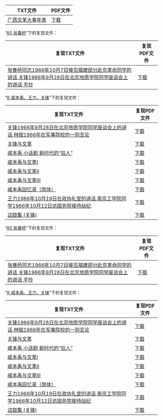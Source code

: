 | TXT文件 | PDF文件 |
| ------- | ------- |
| [广西文革大事年表](D%20%E5%B9%BF%E8%A5%BF%E6%96%87%E9%9D%A9/%E5%B9%BF%E8%A5%BF%E6%96%87%E9%9D%A9%E5%A4%A7%E4%BA%8B%E5%B9%B4%E8%A1%A8.txt) | [下载](D%20%E5%B9%BF%E8%A5%BF%E6%96%87%E9%9D%A9/%E5%B9%BF%E8%A5%BF%E6%96%87%E9%9D%A9%E5%A4%A7%E4%BA%8B%E5%B9%B4%E8%A1%A8.pdf) |

“[A5 张春桥](../A5%20%E5%BC%A0%E6%98%A5%E6%A1%A5)”下的复现文件：

| 复现TXT文件 | 复现PDF文件 |
| ------- | ------- |
| [张春桥同志1966年10月7日接见福建部分赴京革命同学的讲话 关锋1966年9月28日在北京地质学院同学座谈会上的讲话 手抄 ](../A5%20%E5%BC%A0%E6%98%A5%E6%A1%A5/%E5%BC%A0%E6%98%A5%E6%A1%A5%E5%90%8C%E5%BF%971966%E5%B9%B410%E6%9C%887%E6%97%A5%E6%8E%A5%E8%A7%81%E7%A6%8F%E5%BB%BA%E9%83%A8%E5%88%86%E8%B5%B4%E4%BA%AC%E9%9D%A9%E5%91%BD%E5%90%8C%E5%AD%A6%E7%9A%84%E8%AE%B2%E8%AF%9D%20%E5%85%B3%E9%94%8B1966%E5%B9%B49%E6%9C%8828%E6%97%A5%E5%9C%A8%E5%8C%97%E4%BA%AC%E5%9C%B0%E8%B4%A8%E5%AD%A6%E9%99%A2%E5%90%8C%E5%AD%A6%E5%BA%A7%E8%B0%88%E4%BC%9A%E4%B8%8A%E7%9A%84%E8%AE%B2%E8%AF%9D%20%E6%89%8B%E6%8A%84%20.txt) | [下载](../A5%20%E5%BC%A0%E6%98%A5%E6%A1%A5/%E5%BC%A0%E6%98%A5%E6%A1%A5%E5%90%8C%E5%BF%971966%E5%B9%B410%E6%9C%887%E6%97%A5%E6%8E%A5%E8%A7%81%E7%A6%8F%E5%BB%BA%E9%83%A8%E5%88%86%E8%B5%B4%E4%BA%AC%E9%9D%A9%E5%91%BD%E5%90%8C%E5%AD%A6%E7%9A%84%E8%AE%B2%E8%AF%9D%20%E5%85%B3%E9%94%8B1966%E5%B9%B49%E6%9C%8828%E6%97%A5%E5%9C%A8%E5%8C%97%E4%BA%AC%E5%9C%B0%E8%B4%A8%E5%AD%A6%E9%99%A2%E5%90%8C%E5%AD%A6%E5%BA%A7%E8%B0%88%E4%BC%9A%E4%B8%8A%E7%9A%84%E8%AE%B2%E8%AF%9D%20%E6%89%8B%E6%8A%84%20.pdf) |

“[K 戚本禹、王力、关锋](../K%20%E6%88%9A%E6%9C%AC%E7%A6%B9%E3%80%81%E7%8E%8B%E5%8A%9B%E3%80%81%E5%85%B3%E9%94%8B)”下的复现文件：

| 复现TXT文件 | 复现PDF文件 |
| ------- | ------- |
| [关锋1966年9月28日在北京地质学院同学座谈会上的讲话 林贼1966年在军事院校的一则言论](../K%20%E6%88%9A%E6%9C%AC%E7%A6%B9%E3%80%81%E7%8E%8B%E5%8A%9B%E3%80%81%E5%85%B3%E9%94%8B/%E5%85%B3%E9%94%8B1966%E5%B9%B49%E6%9C%8828%E6%97%A5%E5%9C%A8%E5%8C%97%E4%BA%AC%E5%9C%B0%E8%B4%A8%E5%AD%A6%E9%99%A2%E5%90%8C%E5%AD%A6%E5%BA%A7%E8%B0%88%E4%BC%9A%E4%B8%8A%E7%9A%84%E8%AE%B2%E8%AF%9D%20%E6%9E%97%E8%B4%BC1966%E5%B9%B4%E5%9C%A8%E5%86%9B%E4%BA%8B%E9%99%A2%E6%A0%A1%E7%9A%84%E4%B8%80%E5%88%99%E8%A8%80%E8%AE%BA.txt) | [下载](../K%20%E6%88%9A%E6%9C%AC%E7%A6%B9%E3%80%81%E7%8E%8B%E5%8A%9B%E3%80%81%E5%85%B3%E9%94%8B/%E5%85%B3%E9%94%8B1966%E5%B9%B49%E6%9C%8828%E6%97%A5%E5%9C%A8%E5%8C%97%E4%BA%AC%E5%9C%B0%E8%B4%A8%E5%AD%A6%E9%99%A2%E5%90%8C%E5%AD%A6%E5%BA%A7%E8%B0%88%E4%BC%9A%E4%B8%8A%E7%9A%84%E8%AE%B2%E8%AF%9D%20%E6%9E%97%E8%B4%BC1966%E5%B9%B4%E5%9C%A8%E5%86%9B%E4%BA%8B%E9%99%A2%E6%A0%A1%E7%9A%84%E4%B8%80%E5%88%99%E8%A8%80%E8%AE%BA.pdf) |
| [关锋与文革](../K%20%E6%88%9A%E6%9C%AC%E7%A6%B9%E3%80%81%E7%8E%8B%E5%8A%9B%E3%80%81%E5%85%B3%E9%94%8B/%E5%85%B3%E9%94%8B%E4%B8%8E%E6%96%87%E9%9D%A9.txt) | [下载](../K%20%E6%88%9A%E6%9C%AC%E7%A6%B9%E3%80%81%E7%8E%8B%E5%8A%9B%E3%80%81%E5%85%B3%E9%94%8B/%E5%85%B3%E9%94%8B%E4%B8%8E%E6%96%87%E9%9D%A9.pdf) |
| [戚本禹 小话剧 新时代的“狂人”](../K%20%E6%88%9A%E6%9C%AC%E7%A6%B9%E3%80%81%E7%8E%8B%E5%8A%9B%E3%80%81%E5%85%B3%E9%94%8B/%E6%88%9A%E6%9C%AC%E7%A6%B9%20%E5%B0%8F%E8%AF%9D%E5%89%A7%20%E6%96%B0%E6%97%B6%E4%BB%A3%E7%9A%84%E2%80%9C%E7%8B%82%E4%BA%BA%E2%80%9D.txt) | [下载](../K%20%E6%88%9A%E6%9C%AC%E7%A6%B9%E3%80%81%E7%8E%8B%E5%8A%9B%E3%80%81%E5%85%B3%E9%94%8B/%E6%88%9A%E6%9C%AC%E7%A6%B9%20%E5%B0%8F%E8%AF%9D%E5%89%A7%20%E6%96%B0%E6%97%B6%E4%BB%A3%E7%9A%84%E2%80%9C%E7%8B%82%E4%BA%BA%E2%80%9D.pdf) |
| [戚本禹与文革Ⅰ](../K%20%E6%88%9A%E6%9C%AC%E7%A6%B9%E3%80%81%E7%8E%8B%E5%8A%9B%E3%80%81%E5%85%B3%E9%94%8B/%E6%88%9A%E6%9C%AC%E7%A6%B9%E4%B8%8E%E6%96%87%E9%9D%A9%E2%85%A0.txt) | [下载](../K%20%E6%88%9A%E6%9C%AC%E7%A6%B9%E3%80%81%E7%8E%8B%E5%8A%9B%E3%80%81%E5%85%B3%E9%94%8B/%E6%88%9A%E6%9C%AC%E7%A6%B9%E4%B8%8E%E6%96%87%E9%9D%A9%E2%85%A0.pdf) |
| [戚本禹与文革Ⅱ](../K%20%E6%88%9A%E6%9C%AC%E7%A6%B9%E3%80%81%E7%8E%8B%E5%8A%9B%E3%80%81%E5%85%B3%E9%94%8B/%E6%88%9A%E6%9C%AC%E7%A6%B9%E4%B8%8E%E6%96%87%E9%9D%A9%E2%85%A1.txt) | [下载](../K%20%E6%88%9A%E6%9C%AC%E7%A6%B9%E3%80%81%E7%8E%8B%E5%8A%9B%E3%80%81%E5%85%B3%E9%94%8B/%E6%88%9A%E6%9C%AC%E7%A6%B9%E4%B8%8E%E6%96%87%E9%9D%A9%E2%85%A1.pdf) |
| [戚本禹与文革Ⅲ](../K%20%E6%88%9A%E6%9C%AC%E7%A6%B9%E3%80%81%E7%8E%8B%E5%8A%9B%E3%80%81%E5%85%B3%E9%94%8B/%E6%88%9A%E6%9C%AC%E7%A6%B9%E4%B8%8E%E6%96%87%E9%9D%A9%E2%85%A2.txt) | [下载](../K%20%E6%88%9A%E6%9C%AC%E7%A6%B9%E3%80%81%E7%8E%8B%E5%8A%9B%E3%80%81%E5%85%B3%E9%94%8B/%E6%88%9A%E6%9C%AC%E7%A6%B9%E4%B8%8E%E6%96%87%E9%9D%A9%E2%85%A2.pdf) |
| [戚本禹回忆录（简体）](../K%20%E6%88%9A%E6%9C%AC%E7%A6%B9%E3%80%81%E7%8E%8B%E5%8A%9B%E3%80%81%E5%85%B3%E9%94%8B/%E6%88%9A%E6%9C%AC%E7%A6%B9%E5%9B%9E%E5%BF%86%E5%BD%95%EF%BC%88%E7%AE%80%E4%BD%93%EF%BC%89.txt) | [下载](../K%20%E6%88%9A%E6%9C%AC%E7%A6%B9%E3%80%81%E7%8E%8B%E5%8A%9B%E3%80%81%E5%85%B3%E9%94%8B/%E6%88%9A%E6%9C%AC%E7%A6%B9%E5%9B%9E%E5%BF%86%E5%BD%95%EF%BC%88%E7%AE%80%E4%BD%93%EF%BC%89.pdf) |
| [王力1966年10月19日在政协礼堂的讲话 南京工学院同学1966年10月12日访国务院接待站纪](../K%20%E6%88%9A%E6%9C%AC%E7%A6%B9%E3%80%81%E7%8E%8B%E5%8A%9B%E3%80%81%E5%85%B3%E9%94%8B/%E7%8E%8B%E5%8A%9B1966%E5%B9%B410%E6%9C%8819%E6%97%A5%E5%9C%A8%E6%94%BF%E5%8D%8F%E7%A4%BC%E5%A0%82%E7%9A%84%E8%AE%B2%E8%AF%9D%20%E5%8D%97%E4%BA%AC%E5%B7%A5%E5%AD%A6%E9%99%A2%E5%90%8C%E5%AD%A61966%E5%B9%B410%E6%9C%8812%E6%97%A5%E8%AE%BF%E5%9B%BD%E5%8A%A1%E9%99%A2%E6%8E%A5%E5%BE%85%E7%AB%99%E7%BA%AA.txt) | [下载](../K%20%E6%88%9A%E6%9C%AC%E7%A6%B9%E3%80%81%E7%8E%8B%E5%8A%9B%E3%80%81%E5%85%B3%E9%94%8B/%E7%8E%8B%E5%8A%9B1966%E5%B9%B410%E6%9C%8819%E6%97%A5%E5%9C%A8%E6%94%BF%E5%8D%8F%E7%A4%BC%E5%A0%82%E7%9A%84%E8%AE%B2%E8%AF%9D%20%E5%8D%97%E4%BA%AC%E5%B7%A5%E5%AD%A6%E9%99%A2%E5%90%8C%E5%AD%A61966%E5%B9%B410%E6%9C%8812%E6%97%A5%E8%AE%BF%E5%9B%BD%E5%8A%A1%E9%99%A2%E6%8E%A5%E5%BE%85%E7%AB%99%E7%BA%AA.pdf) |
| [边鼓集 (关锋)](../K%20%E6%88%9A%E6%9C%AC%E7%A6%B9%E3%80%81%E7%8E%8B%E5%8A%9B%E3%80%81%E5%85%B3%E9%94%8B/%E8%BE%B9%E9%BC%93%E9%9B%86%20%28%E5%85%B3%E9%94%8B%29.txt) | [下载](../K%20%E6%88%9A%E6%9C%AC%E7%A6%B9%E3%80%81%E7%8E%8B%E5%8A%9B%E3%80%81%E5%85%B3%E9%94%8B/%E8%BE%B9%E9%BC%93%E9%9B%86%20%28%E5%85%B3%E9%94%8B%29.pdf) |

“[A5 张春桥](../A5%20%E5%BC%A0%E6%98%A5%E6%A1%A5)”下的复现文件：

| 复现TXT文件 | 复现PDF文件 |
| ------- | ------- |
| [张春桥同志1966年10月7日接见福建部分赴京革命同学的讲话 关锋1966年9月28日在北京地质学院同学座谈会上的讲话 手抄 ](./%E5%BC%A0%E6%98%A5%E6%A1%A5%E5%90%8C%E5%BF%971966%E5%B9%B410%E6%9C%887%E6%97%A5%E6%8E%A5%E8%A7%81%E7%A6%8F%E5%BB%BA%E9%83%A8%E5%88%86%E8%B5%B4%E4%BA%AC%E9%9D%A9%E5%91%BD%E5%90%8C%E5%AD%A6%E7%9A%84%E8%AE%B2%E8%AF%9D%20%E5%85%B3%E9%94%8B1966%E5%B9%B49%E6%9C%8828%E6%97%A5%E5%9C%A8%E5%8C%97%E4%BA%AC%E5%9C%B0%E8%B4%A8%E5%AD%A6%E9%99%A2%E5%90%8C%E5%AD%A6%E5%BA%A7%E8%B0%88%E4%BC%9A%E4%B8%8A%E7%9A%84%E8%AE%B2%E8%AF%9D%20%E6%89%8B%E6%8A%84%20.txt) | [下载](./%E5%BC%A0%E6%98%A5%E6%A1%A5%E5%90%8C%E5%BF%971966%E5%B9%B410%E6%9C%887%E6%97%A5%E6%8E%A5%E8%A7%81%E7%A6%8F%E5%BB%BA%E9%83%A8%E5%88%86%E8%B5%B4%E4%BA%AC%E9%9D%A9%E5%91%BD%E5%90%8C%E5%AD%A6%E7%9A%84%E8%AE%B2%E8%AF%9D%20%E5%85%B3%E9%94%8B1966%E5%B9%B49%E6%9C%8828%E6%97%A5%E5%9C%A8%E5%8C%97%E4%BA%AC%E5%9C%B0%E8%B4%A8%E5%AD%A6%E9%99%A2%E5%90%8C%E5%AD%A6%E5%BA%A7%E8%B0%88%E4%BC%9A%E4%B8%8A%E7%9A%84%E8%AE%B2%E8%AF%9D%20%E6%89%8B%E6%8A%84%20.pdf) |

“[K 戚本禹、王力、关锋](../K%20%E6%88%9A%E6%9C%AC%E7%A6%B9%E3%80%81%E7%8E%8B%E5%8A%9B%E3%80%81%E5%85%B3%E9%94%8B)”下的复现文件：

| 复现TXT文件 | 复现PDF文件 |
| ------- | ------- |
| [关锋1966年9月28日在北京地质学院同学座谈会上的讲话 林贼1966年在军事院校的一则言论](./%E5%85%B3%E9%94%8B1966%E5%B9%B49%E6%9C%8828%E6%97%A5%E5%9C%A8%E5%8C%97%E4%BA%AC%E5%9C%B0%E8%B4%A8%E5%AD%A6%E9%99%A2%E5%90%8C%E5%AD%A6%E5%BA%A7%E8%B0%88%E4%BC%9A%E4%B8%8A%E7%9A%84%E8%AE%B2%E8%AF%9D%20%E6%9E%97%E8%B4%BC1966%E5%B9%B4%E5%9C%A8%E5%86%9B%E4%BA%8B%E9%99%A2%E6%A0%A1%E7%9A%84%E4%B8%80%E5%88%99%E8%A8%80%E8%AE%BA.txt) | [下载](./%E5%85%B3%E9%94%8B1966%E5%B9%B49%E6%9C%8828%E6%97%A5%E5%9C%A8%E5%8C%97%E4%BA%AC%E5%9C%B0%E8%B4%A8%E5%AD%A6%E9%99%A2%E5%90%8C%E5%AD%A6%E5%BA%A7%E8%B0%88%E4%BC%9A%E4%B8%8A%E7%9A%84%E8%AE%B2%E8%AF%9D%20%E6%9E%97%E8%B4%BC1966%E5%B9%B4%E5%9C%A8%E5%86%9B%E4%BA%8B%E9%99%A2%E6%A0%A1%E7%9A%84%E4%B8%80%E5%88%99%E8%A8%80%E8%AE%BA.pdf) |
| [关锋与文革](./%E5%85%B3%E9%94%8B%E4%B8%8E%E6%96%87%E9%9D%A9.txt) | [下载](./%E5%85%B3%E9%94%8B%E4%B8%8E%E6%96%87%E9%9D%A9.pdf) |
| [戚本禹 小话剧 新时代的“狂人”](./%E6%88%9A%E6%9C%AC%E7%A6%B9%20%E5%B0%8F%E8%AF%9D%E5%89%A7%20%E6%96%B0%E6%97%B6%E4%BB%A3%E7%9A%84%E2%80%9C%E7%8B%82%E4%BA%BA%E2%80%9D.txt) | [下载](./%E6%88%9A%E6%9C%AC%E7%A6%B9%20%E5%B0%8F%E8%AF%9D%E5%89%A7%20%E6%96%B0%E6%97%B6%E4%BB%A3%E7%9A%84%E2%80%9C%E7%8B%82%E4%BA%BA%E2%80%9D.pdf) |
| [戚本禹与文革Ⅰ](./%E6%88%9A%E6%9C%AC%E7%A6%B9%E4%B8%8E%E6%96%87%E9%9D%A9%E2%85%A0.txt) | [下载](./%E6%88%9A%E6%9C%AC%E7%A6%B9%E4%B8%8E%E6%96%87%E9%9D%A9%E2%85%A0.pdf) |
| [戚本禹与文革Ⅱ](./%E6%88%9A%E6%9C%AC%E7%A6%B9%E4%B8%8E%E6%96%87%E9%9D%A9%E2%85%A1.txt) | [下载](./%E6%88%9A%E6%9C%AC%E7%A6%B9%E4%B8%8E%E6%96%87%E9%9D%A9%E2%85%A1.pdf) |
| [戚本禹与文革Ⅲ](./%E6%88%9A%E6%9C%AC%E7%A6%B9%E4%B8%8E%E6%96%87%E9%9D%A9%E2%85%A2.txt) | [下载](./%E6%88%9A%E6%9C%AC%E7%A6%B9%E4%B8%8E%E6%96%87%E9%9D%A9%E2%85%A2.pdf) |
| [戚本禹回忆录（简体）](./%E6%88%9A%E6%9C%AC%E7%A6%B9%E5%9B%9E%E5%BF%86%E5%BD%95%EF%BC%88%E7%AE%80%E4%BD%93%EF%BC%89.txt) | [下载](./%E6%88%9A%E6%9C%AC%E7%A6%B9%E5%9B%9E%E5%BF%86%E5%BD%95%EF%BC%88%E7%AE%80%E4%BD%93%EF%BC%89.pdf) |
| [王力1966年10月19日在政协礼堂的讲话 南京工学院同学1966年10月12日访国务院接待站纪](./%E7%8E%8B%E5%8A%9B1966%E5%B9%B410%E6%9C%8819%E6%97%A5%E5%9C%A8%E6%94%BF%E5%8D%8F%E7%A4%BC%E5%A0%82%E7%9A%84%E8%AE%B2%E8%AF%9D%20%E5%8D%97%E4%BA%AC%E5%B7%A5%E5%AD%A6%E9%99%A2%E5%90%8C%E5%AD%A61966%E5%B9%B410%E6%9C%8812%E6%97%A5%E8%AE%BF%E5%9B%BD%E5%8A%A1%E9%99%A2%E6%8E%A5%E5%BE%85%E7%AB%99%E7%BA%AA.txt) | [下载](./%E7%8E%8B%E5%8A%9B1966%E5%B9%B410%E6%9C%8819%E6%97%A5%E5%9C%A8%E6%94%BF%E5%8D%8F%E7%A4%BC%E5%A0%82%E7%9A%84%E8%AE%B2%E8%AF%9D%20%E5%8D%97%E4%BA%AC%E5%B7%A5%E5%AD%A6%E9%99%A2%E5%90%8C%E5%AD%A61966%E5%B9%B410%E6%9C%8812%E6%97%A5%E8%AE%BF%E5%9B%BD%E5%8A%A1%E9%99%A2%E6%8E%A5%E5%BE%85%E7%AB%99%E7%BA%AA.pdf) |
| [边鼓集 (关锋)](./%E8%BE%B9%E9%BC%93%E9%9B%86%20%28%E5%85%B3%E9%94%8B%29.txt) | [下载](./%E8%BE%B9%E9%BC%93%E9%9B%86%20%28%E5%85%B3%E9%94%8B%29.pdf) |
